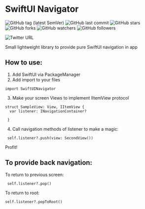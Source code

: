 # SwiftUI Navigator
![GitHub tag (latest SemVer)](https://img.shields.io/github/v/tag/anioutkazharkova/swiftuinavigator) ![GitHub last commit](https://img.shields.io/github/last-commit/anioutkazharkova/swiftuinavigator)
![GitHub stars](https://img.shields.io/github/stars/anioutkazharkova/swiftuinavigator?style=social) ![GitHub forks](https://img.shields.io/github/forks/anioutkazharkova/swiftuinavigator?style=social) ![GitHub watchers](https://img.shields.io/github/watchers/anioutkazharkova/swiftuinavigator?style=social) ![GitHub followers](https://img.shields.io/github/followers/anioutkazharkova?style=social)

![Twitter URL](https://img.shields.io/twitter/url?style=social&url=https%3A%2F%2Ftwitter.com%2Fanioutkajarkova)

Small lightweight library to provide pure SwiftUI navigation in app

## How to use:

1. Add SwiftUI via PackageManager 
2. Add import to your files
```
import SwiftUINavigator
```
3. Make your screen Views to implement IItemView protocol 

```
struct SampleView: View, IItemView {
  var listener: INavigationContainer?
  
 } 
```
4. Call navigation methods of listener to make a magic:

```
 self.listener?.push(view: SecondView())
 ```
 
 Profit!


## To provide back navigation:

To return to previous screen:
```
 self.listener?.pop()
```

To return to root:
```
self.listener?.popToRoot()
```
